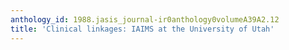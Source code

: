 ```yaml
---
anthology_id: 1988.jasis_journal-ir0anthology0volumeA39A2.12
title: 'Clinical linkages: IAIMS at the University of Utah'
---
```

